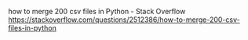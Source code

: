 how to merge 200 csv files in Python - Stack Overflow
 https://stackoverflow.com/questions/2512386/how-to-merge-200-csv-files-in-python
